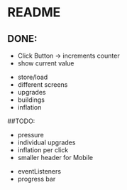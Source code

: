 # README #

## DONE:
* Click Button -> increments counter
* show current value
+ store/load
+ different screens
+ upgrades
+ buildings
+ inflation

##TODO:
* pressure
* individual upgrades
* inflation per click
* smaller header for Mobile
+ eventListeners
+ progress bar